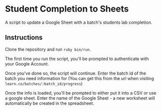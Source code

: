 # Student Completion to Sheets

A script to update a Google Sheet with a batch's students lab completion.

## Instructions

Clone the repository and run `ruby bin/run`.

The first time you run the script, you'll be prompted to authenticate with your Google Account.

Once you've done so, the script will continue. Enter the batch id of the batch you need information for (You can get this from the url when visiting `learn.co/batches/:batch_id/progress`)

Once the info is loaded, you'll be prompted to either put it into a CSV or use a google sheet. Enter the name of the Google Sheet - a new worksheet will automatically be created in the spreadsheet.
